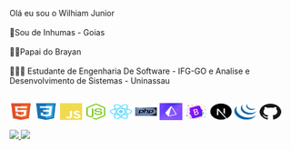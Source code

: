 Olá eu sou o Wilhiam Junior<br><br>
🏡Sou de Inhumas - Goias<br><br>
👶🏾Papai do Brayan <br><br>
👨🏾‍🎓 Estudante de Engenharia De Software - IFG-GO e Analise e Desenvolvimento de Sistemas - Uninassau<br><br>
<div> 
 <img align="center" alt="Rafa-HTML" height="30" width="40" src="https://raw.githubusercontent.com/devicons/devicon/master/icons/html5/html5-original.svg">
<img align="center" alt="Rafa-CSS" height="30" width="40" src="https://raw.githubusercontent.com/devicons/devicon/master/icons/css3/css3-original.svg">
<img align="center" alt="Rafa-Js" height="30" width="40" src="https://raw.githubusercontent.com/devicons/devicon/master/icons/javascript/javascript-plain.svg">
<img align="center" alt="Rafa-Js" height="30" width="40" src="https://raw.githubusercontent.com/devicons/devicon/master/icons/nodejs/nodejs-original.svg">
 <img align="center" alt="Rafa-Js" height="30" width="40" src="https://raw.githubusercontent.com/devicons/devicon/master/icons/react/react-original.svg">
  <img align="center" alt="Rafa-Js" height="30" width="40" src="https://raw.githubusercontent.com/devicons/devicon/master/icons/php/php-original.svg">
 <img align="center" alt="Rafa-Js" height="30" width="40" src="https://github.com/wilhiamopyt/iconDev/blob/main/prisma.jpg">
 <img align="center" alt="Rafa-Js" height="30" width="40" src="https://github.com/wilhiamopyt/iconDev/blob/main/bootstrap.jpg">
 <img align="center" alt="Rafa-Js" height="30" width="40" src="https://github.com/Wilhiamjr/iconDev/blob/main/nextjs.png">
  <img align="center" alt="Rafa-Js" height="30" width="40" src="https://raw.githubusercontent.com/devicons/devicon/master/icons/jquery/jquery-original.svg">
<img align="center" alt="Rafa-Js" height="30" width="40" src="https://raw.githubusercontent.com/devicons/devicon/master/icons/github/github-original.svg"></div><br>

 <div style="display:inline_block">
  <a href="https://github.com/Wilhiamjr">
  <img height="150em" src="https://github-readme-stats.vercel.app/api?username=Wilhiamjr&show_icons=true&theme=blue-green&_all_commits=true&count_private=true"/>
 <a href="ttps://github.com/Wilhiamjr/github-readme-stats">
<img height="150em"  src="https://github-readme-stats.vercel.app/api/top-langs/?username=Wilhiamjr&layout=compact&theme=blue-green"/>
</div>

   
